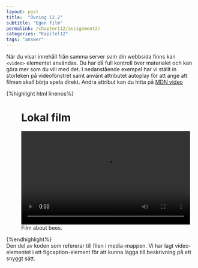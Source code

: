 ```yaml
---
layout: post
title:  "Övning 12.2"
subtitle: "Egen film"
permalink: /chapter112/assignment2/
categories: "Kapitel12"
tags: "answer"
---
```

När du visar innehåll från samma server som din webbsida finns kan `<video>` elementet användas. Du har då full kontroll över materialet och kan göra mer som du vill med det. I nedanstående exempel har vi ställt in storleken på videofönstret samt använt attributet autoplay för att ange att filmen skall börja spela direkt. Andra attribut kan du hitta på <a href="https://developer.mozilla.org/en-US/docs/Web/HTML/Element/video" target="_blank">MDN video</a>

{%highlight html linenos%}
<figure>
  <h1>Lokal film</h1>
  <video width="450" height="250" autoplay loop>
    <source src="media/bee.mp4" type ="video/mp4">
  </video>
  <figcaption>Film about bees.</figcaption>
</figure>
{%endhighlight%}
<figcaption>Den del av koden som refererar till filen i media-mappen. Vi har lagt video-elementet i ett figcaption-element för att kunna lägga till beskrivning på ett snyggt sätt.</figcaption>
